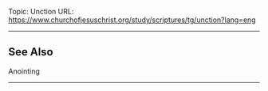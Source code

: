 Topic: Unction
URL: https://www.churchofjesuschrist.org/study/scriptures/tg/unction?lang=eng

---

## See Also

Anointing

---

